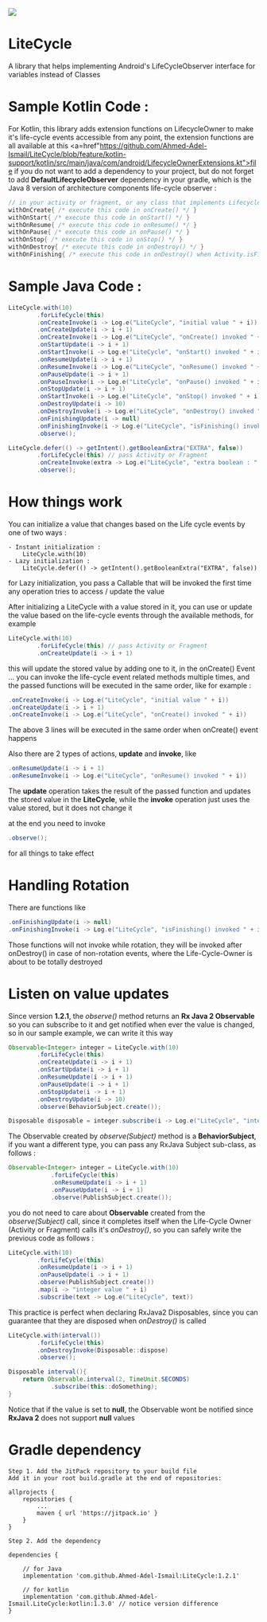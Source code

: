 [![](https://jitpack.io/v/Ahmed-Adel-Ismail/LiteCycle.svg)](https://jitpack.io/#Ahmed-Adel-Ismail/LiteCycle)

# LiteCycle
A library that helps implementing Android's LifeCycleObserver interface for variables instead of Classes

# Sample Kotlin Code :
For Kotlin, this library adds extension functions on LifecycleOwner to make it's life-cycle events accessible from any point, the extension functions are all available at this <a=href"https://github.com/Ahmed-Adel-Ismail/LiteCycle/blob/feature/kotlin-support/kotlin/src/main/java/com/android/LifecycleOwnerExtensions.kt">file</a> if you do not want to add a dependency to your project, but do not forget to add <b>DefaultLifecycleObserver</b> dependency in your gradle, which is the Java 8 version of architecture components life-cycle observer :   

```kotlin
// in your activity or fragment, or any class that implements LifecycleOwner interface :
withOnCreate{ /* execute this code in onCreate() */ }
withOnStart{ /* execute this code in onStart() */ }
withOnResume{ /* execute this code in onResume() */ }
withOnPause{ /* execute this code in onPause() */ }
withOnStop{ /* execute this code in onStop() */ }
withOnDestroy{ /* execute this code in onDestroy() */ }
withOnFinishing{ /* execute this code in onDestroy() when Activity.isFinishing() returns true */ }
```

# Sample Java Code :
```java
LiteCycle.with(10)
        .forLifeCycle(this)
        .onCreateInvoke(i -> Log.e("LiteCycle", "initial value " + i))
        .onCreateUpdate(i -> i + 1)
        .onCreateInvoke(i -> Log.e("LiteCycle", "onCreate() invoked " + i))
        .onStartUpdate(i -> i + 1)
        .onStartInvoke(i -> Log.e("LiteCycle", "onStart() invoked " + i))
        .onResumeUpdate(i -> i + 1)
        .onResumeInvoke(i -> Log.e("LiteCycle", "onResume() invoked " + i))
        .onPauseUpdate(i -> i + 1)
        .onPauseInvoke(i -> Log.e("LiteCycle", "onPause() invoked " + i))
        .onStopUpdate(i -> i + 1)
        .onStartInvoke(i -> Log.e("LiteCycle", "onStop() invoked " + i))
        .onDestroyUpdate(i -> 10)
        .onDestroyInvoke(i -> Log.e("LiteCycle", "onDestroy() invoked " + i))
        .onFinishingUpdate(i -> null)
        .onFinishingInvoke(i -> Log.e("LiteCycle", "isFinishing() invoked " + i))
        .observe();

LiteCycle.defer(() -> getIntent().getBooleanExtra("EXTRA", false))
        .forLifeCycle(this) // pass Activity or Fragment
        .onCreateInvoke(extra -> Log.e("LiteCycle", "extra boolean : " + extra))
        .observe();
```            
# How things work

You can initialize a value that changes based on the Life cycle events by one of two ways :
    
    - Instant initialization :
        LiteCycle.with(10)
    - Lazy initialization :
        LiteCycle.defer(() -> getIntent().getBooleanExtra("EXTRA", false))

for Lazy initialization, you pass a Callable that will be invoked the first time any operation tries to access / update the value

After initializing a LiteCycle with a value stored in it, you can use or update the value based on the life-cycle events through the available methods, for example
```Java    
LiteCycle.with(10)
        .forLifeCycle(this) // pass Activity or Fragment
        .onCreateUpdate(i -> i + 1)
```            
this will update the stored value by adding one to it, in the onCreate() Event ... you can invoke the life-cycle event related methods multiple times, and the passed functions will be executed in the same order, like for example :
```Java
.onCreateInvoke(i -> Log.e("LiteCycle", "initial value " + i))
.onCreateUpdate(i -> i + 1)
.onCreateInvoke(i -> Log.e("LiteCycle", "onCreate() invoked " + i))
```
The above 3 lines will be executed in the same order when onCreate() event happens

Also there are 2 types of actions, <b>update</b> and <b>invoke</b>, like 
```java
.onResumeUpdate(i -> i + 1)
.onResumeInvoke(i -> Log.e("LiteCycle", "onResume() invoked " + i))
```
The <b>update</b> operation takes the result of the passed function and updates the stored value in the <b>LiteCycle</b>, while the <b>invoke</b> operation just uses the value stored, but it does not change it

at the end you need to invoke 
```java    
.observe();
```
for all things to take effect
 
# Handling Rotation
 
There are functions like 
 ```java
 .onFinishingUpdate(i -> null)
 .onFinishingInvoke(i -> Log.e("LiteCycle", "isFinishing() invoked " + i))
```     
Those functions will not invoke while rotation, they will be invoked after onDestroy() in case of non-rotation events, where the Life-Cycle-Owner is about to be totally destroyed

# Listen on value updates

Since version <b>1.2.1</b>, the <i>observe()</i> method returns an <b> Rx Java 2 Observable </b> so you can subscribe to it and get notified when ever the value is changed, so in our sample example, we can write it this way
```java
Observable<Integer> integer = LiteCycle.with(10)
        .forLifeCycle(this)
        .onCreateUpdate(i -> i + 1)
        .onStartUpdate(i -> i + 1)
        .onResumeUpdate(i -> i + 1)
        .onPauseUpdate(i -> i + 1)
        .onStopUpdate(i -> i + 1)
        .onDestroyUpdate(i -> 10)
        .observe(BehaviorSubject.create());

Disposable disposable = integer.subscribe(i -> Log.e("LiteCycle", "integer value " + i));
```    
The Observable created by <i>observe(Subject)</i> method is a <b>BehaviorSubject</b>, if you want a different type, you can pass any RxJava Subject sub-class, as follows :
```java
Observable<Integer> integer = LiteCycle.with(10)
            .forLifeCycle(this)
            .onResumeUpdate(i -> i + 1)
            .onPauseUpdate(i -> i + 1)
            .observe(PublishSubject.create());
```    
you do not need to care about <b>Observable</b> created from the <i>observe(Subject)</i> call, since it completes itself when the Life-Cycle Owner (Activity or Fragment) calls it's <i>onDestroy()</i>, so you can safely write the previous code as follows :
```java
LiteCycle.with(10)
        .forLifeCycle(this)
        .onResumeUpdate(i -> i + 1)
        .onPauseUpdate(i -> i + 1)
        .observe(PublishSubject.create())
        .map(i -> "integer value " + i)
        .subscribe(text -> Log.e("LiteCycle", text))
```
This practice is perfect when declaring RxJava2 Disposables, since you can guarantee that they are disposed when <i>onDestroy()</i> is called
```Java
LiteCycle.with(interval())
        .forLifeCycle(this)
        .onDestroyInvoke(Disposable::dispose)
        .observe();

Disposable interval(){
    return Observable.interval(2, TimeUnit.SECONDS)
            .subscribe(this::doSomething);
}
```
Notice that if the value is set to <b>null</b>, the Observable wont be notified since <b>RxJava 2</b> does not support <b>null</b> values

# Gradle dependency 

    Step 1. Add the JitPack repository to your build file
    Add it in your root build.gradle at the end of repositories:
```Gradle
allprojects {
    repositories {
        ...
        maven { url 'https://jitpack.io' }
    }
}
```
    Step 2. Add the dependency 
```Gradle
dependencies {
    
    // for Java
    implementation 'com.github.Ahmed-Adel-Ismail:LiteCycle:1.2.1'
    
    // for kotlin
    implementation 'com.github.Ahmed-Adel-Ismail.LiteCycle:kotlin:1.3.0' // notice version difference
}
```
